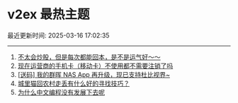 # v2ex 最热主题

最近更新时间: 2025-03-16 17:02:35

--- 
1. [不太会炒股，但是每次都能回本，是不是运气好～～](https://www.v2ex.com/t/1118760) 
2. [现在运营商的手机卡（移动卡）不使用都不需要注销了吗](https://www.v2ex.com/t/1118746) 
3. [[送码] 我的群晖 NAS App 再升级，现已支持杜比视界~](https://www.v2ex.com/t/1118750) 
4. [城里猫回农村走丢有什么好的寻找技巧？](https://www.v2ex.com/t/1118756) 
5. [为什么中文编程没有发展下去呢](https://www.v2ex.com/t/1118805) 
